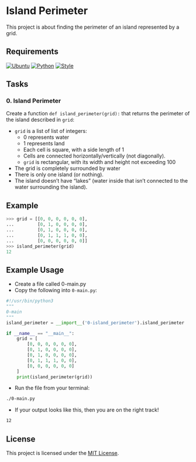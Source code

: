# Island Perimeter
This project is about finding the perimeter of an island represented by a grid.

## Requirements
[![Ubuntu](https://img.shields.io/badge/Ubuntu-14.04_LTS-orange)](https://www.ubuntu.com/download/desktop)
[![Python](https://img.shields.io/badge/Python-3.4.3-blue)](https://www.python.org/downloads/release/python-343/)
[![Style](https://img.shields.io/badge/Style-Pep8-lightgrey)](https://www.python.org/dev/peps/pep-0008/)

## Tasks
### 0. Island Perimeter
Create a function `def island_perimeter(grid):` that returns the perimeter of the island described in `grid`:

- `grid` is a list of list of integers:
    - 0 represents water
    - 1 represents land
    - Each cell is square, with a side length of 1
    - Cells are connected horizontally/vertically (not diagonally).
    - `grid` is rectangular, with its width and height not exceeding 100
- The grid is completely surrounded by water
- There is only one island (or nothing).
- The island doesn’t have “lakes” (water inside that isn’t connected to the water surrounding the island).

## Example
```python
>>> grid = [[0, 0, 0, 0, 0, 0],
...         [0, 1, 0, 0, 0, 0],
...         [0, 1, 0, 0, 0, 0],
...         [0, 1, 1, 1, 0, 0],
...         [0, 0, 0, 0, 0, 0]]
>>> island_perimeter(grid)
12
```

## Example Usage
- Create a file called 0-main.py
- Copy the following into `0-main.py`:
```python
#!/usr/bin/python3
"""
0-main
"""
island_perimeter = __import__('0-island_perimeter').island_perimeter

if __name__ == "__main__":
    grid = [
        [0, 0, 0, 0, 0, 0],
        [0, 1, 0, 0, 0, 0],
        [0, 1, 0, 0, 0, 0],
        [0, 1, 1, 1, 0, 0],
        [0, 0, 0, 0, 0, 0]
    ]
    print(island_perimeter(grid))

```
- Run the file from your terminal:
```bash
./0-main.py
```
- If your output looks like this, then you are on the right track!
```bash
12
```

## License
This project is licensed under the [MIT License](../LICENSE).
